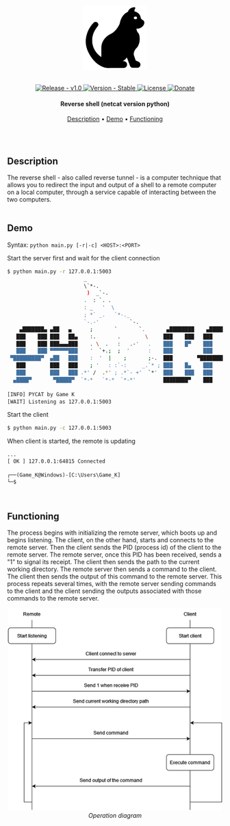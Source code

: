 <p align="center" >
    <img src="https://raw.githubusercontent.com/Game-K-Hack/pycat/main/images/pycat_logo.png" width=150 />
</p>

<br>

<div align="center">
  <a href="#">
    <img src="https://img.shields.io/static/v1?label=release&message=v1.0&color=blue" alt="Release - v1.0" />
  </a>
  <a href="#">
    <img src="https://img.shields.io/static/v1?label=version&message=Stable&color=green" alt="Version - Stable" />
  </a>
  <a href="https://choosealicense.com/licenses/mit">
    <img src="https://img.shields.io/badge/License-MIT-yellow" alt="License" />
  </a>
  <a href="https://www.paypal.com/paypalme/gamekdonate">
    <img src="https://img.shields.io/badge/Donate-PayPal-green.svg" alt="Donate" />
  </a>
</div>

<h4 align="center">Reverse shell (netcat version python)</h4>

<p align="center">
  <a href="#description">Description</a> •
  <a href="#demo">Demo</a> •
  <a href="#functioning">Functioning</a>
</p>

<br>
<br>

## Description

The reverse shell - also called reverse tunnel - is a computer technique that allows you to redirect the input and output of a shell to a remote computer on a local computer, through a service capable of interacting between the two computers.
<br><br>

## Demo

Syntax: `python main.py [-r|-c] <HOST>:<PORT>`

Start the server first and wait for the client connection<br>
```sh
$ python main.py -r 127.0.0.1:5003
                         _
                         \`*-.
                          )  _`-.
                         .  : `. .
                         : _   '  \
                         ; *` _.   `*-._
                         `-.-'          `-.
    ▄███████▄ ▄██   ▄      ;       `       `.       ▄████████    ▄████████     ███
   ███    ███ ███   ██▄    :.       .        \     ███    ███   ███    ███ ▀█████████▄
   ███    ███ ███▄▄▄███    . \  .   :   .-'   .    ███    █▀    ███    ███    ▀███▀▀██
   ███    ███ ▀▀▀▀▀▀███    '  `+.;  ;  '      :    ███          ███    ███     ███   ▀
 ▀█████████▀  ▄██   ███    :  '  |    ;       ;-.  ███        ▀███████████     ███
   ███        ███   ███    ; '   : :`-:     _.`* ; ███    █▄    ███    ███     ███
   ███        ███   ███ .*' /  .*' ; .*`- +'  `*'  ███    ███   ███    ███     ███
  ▄████▀       ▀█████▀  `*-*   `*-*  `*-*'         ████████▀    ███    █▀     ▄████▀

[INFO] PYCAT by Game K
[WAIT] Listening as 127.0.0.1:5003
```

Start the client<br>
```sh
$ python main.py -c 127.0.0.1:5003
```

When client is started, the remote is updating

```
...
[ OK ] 127.0.0.1:64815 Connected

┌──(Game_K@Windows)-[C:\Users\Game_K]
└─$
```
<br>

## Functioning

The process begins with initializing the remote server, which boots up and begins listening. The client, on the other hand, starts and connects to the remote server. Then the client sends the PID (process id) of the client to the remote server. The remote server, once this PID has been received, sends a "1" to signal its receipt. The client then sends the path to the current working directory. The remote server then sends a command to the client. The client then sends the output of this command to the remote server. This process repeats several times, with the remote server sending commands to the client and the client sending the outputs associated with those commands to the remote server.

<p align="center" >
    <img src="https://raw.githubusercontent.com/Game-K-Hack/pycat/main/images/pycat_schema.png" width=500 />
    <br>
    <i>Operation diagram</i>
</p>
